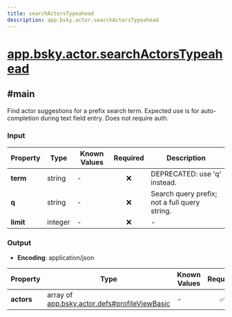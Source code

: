 ```yaml
---
title: searchActorsTypeahead
description: app.bsky.actor.searchActorsTypeahead
---
```


# [app.bsky.actor.searchActorsTypeahead](https://github.com/myConsciousness/atproto.dart/blob/main/lexicons/app/bsky/actor/searchActorsTypeahead.json)

## #main

Find actor suggestions for a prefix search term. Expected use is for auto-completion during text field entry. Does not require auth.

### Input

| Property | Type | Known Values | Required | Description |
| --- | --- | --- | :---: | --- |
| **term** | string | - | ❌ | DEPRECATED: use 'q' instead. |
| **q** | string | - | ❌ | Search query prefix; not a full query string. |
| **limit** | integer | - | ❌ | - |

### Output

- **Encoding**: application/json

| Property | Type | Known Values | Required | Description |
| --- | --- | --- | :---: | --- |
| **actors** | array of [app.bsky.actor.defs#profileViewBasic](../../../../lexicons/app/bsky/actor/defs.md#profileviewbasic) | - | ✅ | - |

